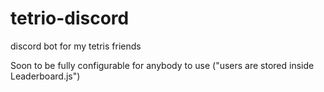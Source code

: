# tetrio-discord
discord bot for my tetris friends

Soon to be fully configurable for anybody to use ("users are stored inside Leaderboard.js")
